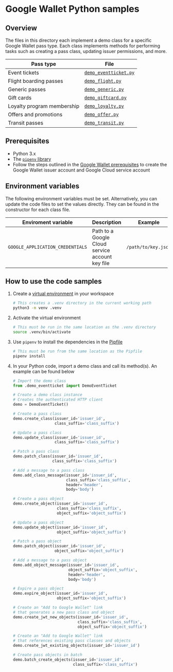 # Google Wallet Python samples

## Overview

The files in this directory each implement a demo class for a specific Google
Wallet pass type. Each class implements methods for performing tasks such as
creating a pass class, updating issuer permissions, and more.

| Pass type                  | File                                           |
|----------------------------|------------------------------------------------|
| Event tickets              | [`demo_eventticket.py`](./demo_eventticket.py) |
| Flight boarding passes     | [`demo_flight.py`](./demo_flight.py)           |
| Generic passes             | [`demo_generic.py`](./demo_generic.py)         |
| Gift cards                 | [`demo_giftcard.py`](./demo_giftcard.py)       |
| Loyalty program membership | [`demo_loyalty.py`](./demo_loyalty.py)         |
| Offers and promotions      | [`demo_offer.py`](./demo_offer.py)             |
| Transit passes             | [`demo_transit.py`](./demo_transit.py)         |

## Prerequisites

*   Python 3.x
*   The [`pipenv` library](https://pipenv.pypa.io/en/latest/install/)
*   Follow the steps outlined in the
    [Google Wallet prerequisites](https://developers.google.com/wallet/generic/web/prerequisites)
    to create the Google Wallet issuer account and Google Cloud service account

## Environment variables

The following environment variables must be set. Alternatively, you can update
the code files to set the values directly. They can be found in the constructor
for each class file.

| Enviroment variable              | Description                                     | Example             |
|----------------------------------|-------------------------------------------------|---------------------|
| `GOOGLE_APPLICATION_CREDENTIALS` | Path to a Google Cloud service account key file | `/path/to/key.json` |

## How to use the code samples

1.  Create a [virtual environment](https://docs.python.org/3/library/venv.html)
    in your workspace

    ```bash
    # This creates a .venv directory in the current working path
    python3 -m venv .venv
    ```

2.  Activate the virtual environment

    ```bash
    # This must be run in the same location as the .venv directory
    source .venv/bin/activate
    ```

3.  Use `pipenv` to install the dependencies in the [Pipfile](./Pipfile)

    ```bash
    # This must be run from the same location as the Pipfile
    pipenv install
    ```

4.  In your Python code, import a demo class and call its method(s). An example
    can be found below

    ```python
    # Import the demo class
    from .demo_eventticket import DemoEventTicket

    # Create a demo class instance
    # Creates the authenticated HTTP client
    demo = DemoEventTicket()

    # Create a pass class
    demo.create_class(issuer_id='issuer_id',
                      class_suffix='class_suffix')

    # Update a pass class
    demo.update_class(issuer_id='issuer_id',
                      class_suffix='class_suffix')

    # Patch a pass class
    demo.patch_class(issuer_id='issuer_id',
                     class_suffix='class_suffix')

    # Add a message to a pass class
    demo.add_class_message(issuer_id='issuer_id',
                           class_suffix='class_suffix',
                           header='header',
                           body='body')

    # Create a pass object
    demo.create_object(issuer_id='issuer_id',
                       class_suffix='class_suffix',
                       object_suffix='object_suffix')

    # Update a pass object
    demo.update_object(issuer_id='issuer_id',
                       object_suffix='object_suffix')

    # Patch a pass object
    demo.patch_object(issuer_id='issuer_id',
                      object_suffix='object_suffix')

    # Add a message to a pass object
    demo.add_object_message(issuer_id='issuer_id',
                            object_suffix='object_suffix',
                            header='header',
                            body='body')

    # Expire a pass object
    demo.expire_object(issuer_id='issuer_id',
                       object_suffix='object_suffix')

    # Create an "Add to Google Wallet" link
    # that generates a new pass class and object
    demo.create_jwt_new_objects(issuer_id='issuer_id',
                                class_suffix='class_suffix',
                                object_suffix='object_suffix')

    # Create an "Add to Google Wallet" link
    # that references existing pass classes and objects
    demo.create_jwt_existing_objects(issuer_id='issuer_id')

    # Create pass objects in batch
    demo.batch_create_objects(issuer_id='issuer_id',
                              class_suffix='class_suffix')
    ```
